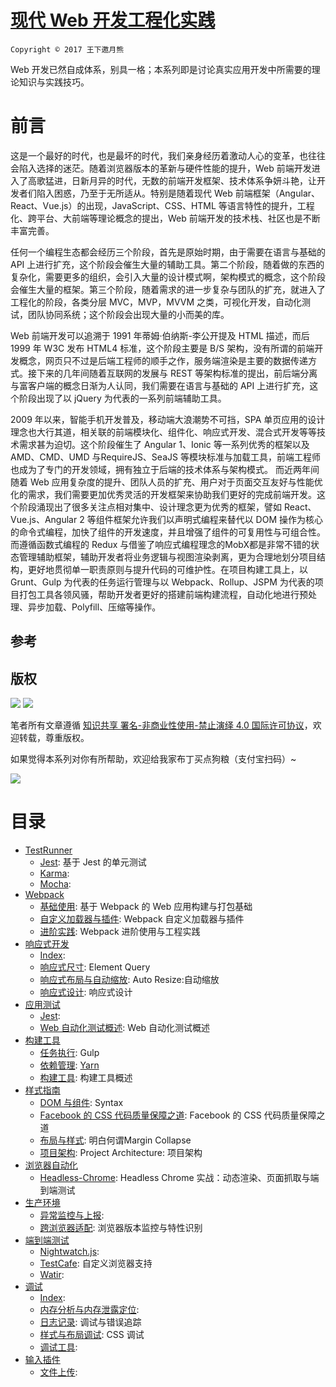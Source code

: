 
# [现代 Web 开发工程化实践](https://parg.co/Ubt)

`Copyright © 2017 王下邀月熊`

Web 开发已然自成体系，别具一格；本系列即是讨论真实应用开发中所需要的理论知识与实践技巧。

# 前言

这是一个最好的时代，也是最坏的时代，我们亲身经历着激动人心的变革，也往往会陷入选择的迷茫。随着浏览器版本的革新与硬件性能的提升，Web 前端开发进入了高歌猛进，日新月异的时代，无数的前端开发框架、技术体系争妍斗艳，让开发者们陷入困惑，乃至于无所适从。特别是随着现代 Web 前端框架（Angular、React、Vue.js）的出现，JavaScript、CSS、HTML 等语言特性的提升，工程化、跨平台、大前端等理论概念的提出，Web 前端开发的技术栈、社区也是不断丰富完善。 

任何一个编程生态都会经历三个阶段，首先是原始时期，由于需要在语言与基础的 API 上进行扩充，这个阶段会催生大量的辅助工具。第二个阶段，随着做的东西的复杂化，需要更多的组织，会引入大量的设计模式啊，架构模式的概念，这个阶段会催生大量的框架。第三个阶段，随着需求的进一步复杂与团队的扩充，就进入了工程化的阶段，各类分层 MVC，MVP，MVVM 之类，可视化开发，自动化测试，团队协同系统；这个阶段会出现大量的小而美的库。

Web 前端开发可以追溯于 1991 年蒂姆·伯纳斯-李公开提及 HTML 描述，而后 1999 年 W3C 发布 HTML4 标准，这个阶段主要是 B/S 架构，没有所谓的前端开发概念，网页只不过是后端工程师的顺手之作，服务端渲染是主要的数据传递方式。接下来的几年间随着互联网的发展与 REST 等架构标准的提出，前后端分离与富客户端的概念日渐为人认同，我们需要在语言与基础的 API 上进行扩充，这个阶段出现了以 jQuery 为代表的一系列前端辅助工具。


2009 年以来，智能手机开发普及，移动端大浪潮势不可挡，SPA 单页应用的设计理念也大行其道，相关联的前端模块化、组件化、响应式开发、混合式开发等等技术需求甚为迫切。这个阶段催生了 Angular 1、Ionic 等一系列优秀的框架以及 AMD、CMD、UMD 与RequireJS、SeaJS 等模块标准与加载工具，前端工程师也成为了专门的开发领域，拥有独立于后端的技术体系与架构模式。
而近两年间随着 Web 应用复杂度的提升、团队人员的扩充、用户对于页面交互友好与性能优化的需求，我们需要更加优秀灵活的开发框架来协助我们更好的完成前端开发。这个阶段涌现出了很多关注点相对集中、设计理念更为优秀的框架，譬如 React、Vue.js、Angular 2 等组件框架允许我们以声明式编程来替代以 DOM 操作为核心的命令式编程，加快了组件的开发速度，并且增强了组件的可复用性与可组合性。而遵循函数式编程的 Redux 与借鉴了响应式编程理念的MobX都是非常不错的状态管理辅助框架，辅助开发者将业务逻辑与视图渲染剥离，更为合理地划分项目结构，更好地贯彻单一职责原则与提升代码的可维护性。在项目构建工具上，以 Grunt、Gulp 为代表的任务运行管理与以 Webpack、Rollup、JSPM 为代表的项目打包工具各领风骚，帮助开发者更好的搭建前端构建流程，自动化地进行预处理、异步加载、Polyfill、压缩等操作。

## 参考

## 版权

![](https://parg.co/bDY) ![](https://parg.co/bDm)

笔者所有文章遵循 [知识共享 署名-非商业性使用-禁止演绎 4.0 国际许可协议](https://creativecommons.org/licenses/by-nc-nd/4.0/deed.zh)，欢迎转载，尊重版权。

如果觉得本系列对你有所帮助，欢迎给我家布丁买点狗粮（支付宝扫码）~

![](https://github.com/wxyyxc1992/OSS/blob/master/2017/8/1/Buding.jpg?raw=true)


# 目录

- [TestRunner](https://github.com/wxyyxc1992/Web-Development-And-Engineering-Practices/Modern-Web-Engineering-Practices/TestRunner/Index.md) 
    - [Jest](https://github.com/wxyyxc1992/Web-Development-And-Engineering-Practices/blob/master/Modern-Web-Engineering-Practices/TestRunner/Jest.md): 基于 Jest 的单元测试 
    - [Karma](https://github.com/wxyyxc1992/Web-Development-And-Engineering-Practices/blob/master/Modern-Web-Engineering-Practices/TestRunner/Karma.md):  
    - [Mocha](https://github.com/wxyyxc1992/Web-Development-And-Engineering-Practices/blob/master/Modern-Web-Engineering-Practices/TestRunner/Mocha.md):  
- [Webpack](https://github.com/wxyyxc1992/Web-Development-And-Engineering-Practices/Modern-Web-Engineering-Practices/Webpack/Index.md) 
    - [基础使用](https://github.com/wxyyxc1992/Web-Development-And-Engineering-Practices/blob/master/Modern-Web-Engineering-Practices/Webpack/%E5%9F%BA%E7%A1%80%E4%BD%BF%E7%94%A8.md): 基于 Webpack 的 Web 应用构建与打包基础 
    - [自定义加载器与插件](https://github.com/wxyyxc1992/Web-Development-And-Engineering-Practices/blob/master/Modern-Web-Engineering-Practices/Webpack/%E8%87%AA%E5%AE%9A%E4%B9%89%E5%8A%A0%E8%BD%BD%E5%99%A8%E4%B8%8E%E6%8F%92%E4%BB%B6.md): Webpack 自定义加载器与插件 
    - [进阶实践](https://github.com/wxyyxc1992/Web-Development-And-Engineering-Practices/blob/master/Modern-Web-Engineering-Practices/Webpack/%E8%BF%9B%E9%98%B6%E5%AE%9E%E8%B7%B5.md): Webpack 进阶使用与工程实践 
- [响应式开发](https://github.com/wxyyxc1992/Web-Development-And-Engineering-Practices/Modern-Web-Engineering-Practices/%E5%93%8D%E5%BA%94%E5%BC%8F%E5%BC%80%E5%8F%91/Index.md) 
    - [Index](https://github.com/wxyyxc1992/Web-Development-And-Engineering-Practices/blob/master/Modern-Web-Engineering-Practices/%E5%93%8D%E5%BA%94%E5%BC%8F%E5%BC%80%E5%8F%91/Index.md):  
    - [响应式尺寸](https://github.com/wxyyxc1992/Web-Development-And-Engineering-Practices/blob/master/Modern-Web-Engineering-Practices/%E5%93%8D%E5%BA%94%E5%BC%8F%E5%BC%80%E5%8F%91/%E5%93%8D%E5%BA%94%E5%BC%8F%E5%B0%BA%E5%AF%B8.md): Element Query 
    - [响应式布局与自动缩放](https://github.com/wxyyxc1992/Web-Development-And-Engineering-Practices/blob/master/Modern-Web-Engineering-Practices/%E5%93%8D%E5%BA%94%E5%BC%8F%E5%BC%80%E5%8F%91/%E5%93%8D%E5%BA%94%E5%BC%8F%E5%B8%83%E5%B1%80%E4%B8%8E%E8%87%AA%E5%8A%A8%E7%BC%A9%E6%94%BE.md): Auto Resize:自动缩放 
    - [响应式设计](https://github.com/wxyyxc1992/Web-Development-And-Engineering-Practices/blob/master/Modern-Web-Engineering-Practices/%E5%93%8D%E5%BA%94%E5%BC%8F%E5%BC%80%E5%8F%91/%E5%93%8D%E5%BA%94%E5%BC%8F%E8%AE%BE%E8%AE%A1.md): 响应式设计 
- [应用测试](https://github.com/wxyyxc1992/Web-Development-And-Engineering-Practices/Modern-Web-Engineering-Practices/%E5%BA%94%E7%94%A8%E6%B5%8B%E8%AF%95/Index.md) 
    - [Jest](https://github.com/wxyyxc1992/Web-Development-And-Engineering-Practices/blob/master/Modern-Web-Engineering-Practices/%E5%BA%94%E7%94%A8%E6%B5%8B%E8%AF%95/Jest.md):  
    - [Web 自动化测试概述](https://github.com/wxyyxc1992/Web-Development-And-Engineering-Practices/blob/master/Modern-Web-Engineering-Practices/%E5%BA%94%E7%94%A8%E6%B5%8B%E8%AF%95/Web%20%E8%87%AA%E5%8A%A8%E5%8C%96%E6%B5%8B%E8%AF%95%E6%A6%82%E8%BF%B0.md): Web 自动化测试概述 
- [构建工具](https://github.com/wxyyxc1992/Web-Development-And-Engineering-Practices/Modern-Web-Engineering-Practices/%E6%9E%84%E5%BB%BA%E5%B7%A5%E5%85%B7/Index.md) 
    - [任务执行](https://github.com/wxyyxc1992/Web-Development-And-Engineering-Practices/blob/master/Modern-Web-Engineering-Practices/%E6%9E%84%E5%BB%BA%E5%B7%A5%E5%85%B7/%E4%BB%BB%E5%8A%A1%E6%89%A7%E8%A1%8C.md): Gulp 
    - [依赖管理](https://github.com/wxyyxc1992/Web-Development-And-Engineering-Practices/blob/master/Modern-Web-Engineering-Practices/%E6%9E%84%E5%BB%BA%E5%B7%A5%E5%85%B7/%E4%BE%9D%E8%B5%96%E7%AE%A1%E7%90%86.md): [Yarn](https://github.com/yarnpkg/yarn) 
    - [构建工具](https://github.com/wxyyxc1992/Web-Development-And-Engineering-Practices/blob/master/Modern-Web-Engineering-Practices/%E6%9E%84%E5%BB%BA%E5%B7%A5%E5%85%B7/%E6%9E%84%E5%BB%BA%E5%B7%A5%E5%85%B7.md): 构建工具概述 
- [样式指南](https://github.com/wxyyxc1992/Web-Development-And-Engineering-Practices/Modern-Web-Engineering-Practices/%E6%A0%B7%E5%BC%8F%E6%8C%87%E5%8D%97/Index.md) 
    - [DOM 与组件](https://github.com/wxyyxc1992/Web-Development-And-Engineering-Practices/blob/master/Modern-Web-Engineering-Practices/%E6%A0%B7%E5%BC%8F%E6%8C%87%E5%8D%97/DOM%20%E4%B8%8E%E7%BB%84%E4%BB%B6.md): Syntax 
    - [Facebook 的 CSS 代码质量保障之道](https://github.com/wxyyxc1992/Web-Development-And-Engineering-Practices/blob/master/Modern-Web-Engineering-Practices/%E6%A0%B7%E5%BC%8F%E6%8C%87%E5%8D%97/Facebook%20%E7%9A%84%20CSS%20%E4%BB%A3%E7%A0%81%E8%B4%A8%E9%87%8F%E4%BF%9D%E9%9A%9C%E4%B9%8B%E9%81%93.md): Facebook 的 CSS 代码质量保障之道 
    - [布局与样式](https://github.com/wxyyxc1992/Web-Development-And-Engineering-Practices/blob/master/Modern-Web-Engineering-Practices/%E6%A0%B7%E5%BC%8F%E6%8C%87%E5%8D%97/%E5%B8%83%E5%B1%80%E4%B8%8E%E6%A0%B7%E5%BC%8F.md): 明白何谓Margin Collapse 
    - [项目架构](https://github.com/wxyyxc1992/Web-Development-And-Engineering-Practices/blob/master/Modern-Web-Engineering-Practices/%E6%A0%B7%E5%BC%8F%E6%8C%87%E5%8D%97/%E9%A1%B9%E7%9B%AE%E6%9E%B6%E6%9E%84.md): Project Architecture: 项目架构 
- [浏览器自动化](https://github.com/wxyyxc1992/Web-Development-And-Engineering-Practices/Modern-Web-Engineering-Practices/%E6%B5%8F%E8%A7%88%E5%99%A8%E8%87%AA%E5%8A%A8%E5%8C%96/Index.md) 
    - [Headless-Chrome](https://github.com/wxyyxc1992/Web-Development-And-Engineering-Practices/blob/master/Modern-Web-Engineering-Practices/%E6%B5%8F%E8%A7%88%E5%99%A8%E8%87%AA%E5%8A%A8%E5%8C%96/Headless-Chrome.md): Headless Chrome 实战：动态渲染、页面抓取与端到端测试 
- [生产环境](https://github.com/wxyyxc1992/Web-Development-And-Engineering-Practices/Modern-Web-Engineering-Practices/%E7%94%9F%E4%BA%A7%E7%8E%AF%E5%A2%83/Index.md) 
    - [异常监控与上报](https://github.com/wxyyxc1992/Web-Development-And-Engineering-Practices/blob/master/Modern-Web-Engineering-Practices/%E7%94%9F%E4%BA%A7%E7%8E%AF%E5%A2%83/%E5%BC%82%E5%B8%B8%E7%9B%91%E6%8E%A7%E4%B8%8E%E4%B8%8A%E6%8A%A5.md):  
    - [跨浏览器适配](https://github.com/wxyyxc1992/Web-Development-And-Engineering-Practices/blob/master/Modern-Web-Engineering-Practices/%E7%94%9F%E4%BA%A7%E7%8E%AF%E5%A2%83/%E8%B7%A8%E6%B5%8F%E8%A7%88%E5%99%A8%E9%80%82%E9%85%8D.md): 浏览器版本监控与特性识别 
- [端到端测试](https://github.com/wxyyxc1992/Web-Development-And-Engineering-Practices/Modern-Web-Engineering-Practices/%E7%AB%AF%E5%88%B0%E7%AB%AF%E6%B5%8B%E8%AF%95/Index.md) 
    - [Nightwatch.js](https://github.com/wxyyxc1992/Web-Development-And-Engineering-Practices/blob/master/Modern-Web-Engineering-Practices/%E7%AB%AF%E5%88%B0%E7%AB%AF%E6%B5%8B%E8%AF%95/Nightwatch.js):  
    - [TestCafe](https://github.com/wxyyxc1992/Web-Development-And-Engineering-Practices/blob/master/Modern-Web-Engineering-Practices/%E7%AB%AF%E5%88%B0%E7%AB%AF%E6%B5%8B%E8%AF%95/TestCafe.md): 自定义浏览器支持 
    - [Watir](https://github.com/wxyyxc1992/Web-Development-And-Engineering-Practices/blob/master/Modern-Web-Engineering-Practices/%E7%AB%AF%E5%88%B0%E7%AB%AF%E6%B5%8B%E8%AF%95/Watir.md):  
- [调试](https://github.com/wxyyxc1992/Web-Development-And-Engineering-Practices/Modern-Web-Engineering-Practices/%E8%B0%83%E8%AF%95/Index.md) 
    - [Index](https://github.com/wxyyxc1992/Web-Development-And-Engineering-Practices/blob/master/Modern-Web-Engineering-Practices/%E8%B0%83%E8%AF%95/Index.md):  
    - [内存分析与内存泄露定位](https://github.com/wxyyxc1992/Web-Development-And-Engineering-Practices/blob/master/Modern-Web-Engineering-Practices/%E8%B0%83%E8%AF%95/%E5%86%85%E5%AD%98%E5%88%86%E6%9E%90%E4%B8%8E%E5%86%85%E5%AD%98%E6%B3%84%E9%9C%B2%E5%AE%9A%E4%BD%8D.md):  
    - [日志记录](https://github.com/wxyyxc1992/Web-Development-And-Engineering-Practices/blob/master/Modern-Web-Engineering-Practices/%E8%B0%83%E8%AF%95/%E6%97%A5%E5%BF%97%E8%AE%B0%E5%BD%95.md): 调试与错误追踪 
    - [样式与布局调试](https://github.com/wxyyxc1992/Web-Development-And-Engineering-Practices/blob/master/Modern-Web-Engineering-Practices/%E8%B0%83%E8%AF%95/%E6%A0%B7%E5%BC%8F%E4%B8%8E%E5%B8%83%E5%B1%80%E8%B0%83%E8%AF%95.md): CSS 调试 
    - [调试工具](https://github.com/wxyyxc1992/Web-Development-And-Engineering-Practices/blob/master/Modern-Web-Engineering-Practices/%E8%B0%83%E8%AF%95/%E8%B0%83%E8%AF%95%E5%B7%A5%E5%85%B7.md):  
- [输入插件](https://github.com/wxyyxc1992/Web-Development-And-Engineering-Practices/Modern-Web-Engineering-Practices/%E8%BE%93%E5%85%A5%E6%8F%92%E4%BB%B6/Index.md) 
    - [文件上传](https://github.com/wxyyxc1992/Web-Development-And-Engineering-Practices/blob/master/Modern-Web-Engineering-Practices/%E8%BE%93%E5%85%A5%E6%8F%92%E4%BB%B6/%E6%96%87%E4%BB%B6%E4%B8%8A%E4%BC%A0.md):  
